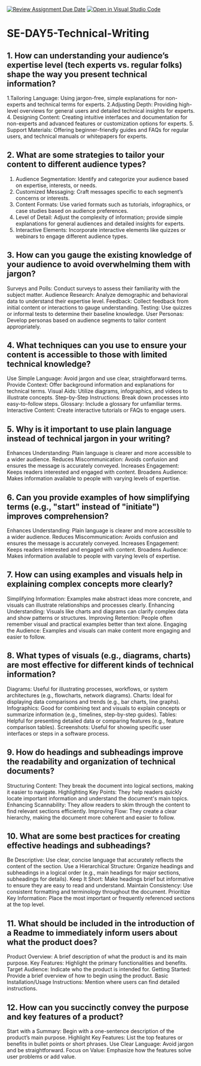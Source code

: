 [![Review Assignment Due Date](https://classroom.github.com/assets/deadline-readme-button-22041afd0340ce965d47ae6ef1cefeee28c7c493a6346c4f15d667ab976d596c.svg)](https://classroom.github.com/a/zsAR-pyY)
[![Open in Visual Studio Code](https://classroom.github.com/assets/open-in-vscode-2e0aaae1b6195c2367325f4f02e2d04e9abb55f0b24a779b69b11b9e10269abc.svg)](https://classroom.github.com/online_ide?assignment_repo_id=15698725&assignment_repo_type=AssignmentRepo)
# SE-DAY5-Technical-Writing
## 1. How can understanding your audience’s expertise level (tech experts vs. regular folks) shape the way you present technical information?
1.Tailoring Language: Using jargon-free, simple explanations for non-experts and technical terms for experts.
2.Adjusting Depth: Providing high-level overviews for general users and detailed technical insights for experts.
4. Designing Content: Creating intuitive interfaces and documentation for non-experts and advanced features or customization options for experts.
5. Support Materials: Offering beginner-friendly guides and FAQs for regular users, and technical manuals or whitepapers for experts.
## 2. What are some strategies to tailor your content to different audience types?
1. Audience Segmentation: Identify and categorize your audience based on expertise, interests, or needs.
2. Customized Messaging: Craft messages specific to each segment’s concerns or interests.
3. Content Formats: Use varied formats such as tutorials, infographics, or case studies based on audience preferences.
4. Level of Detail: Adjust the complexity of information; provide simple explanations for general audiences and detailed insights for experts.
5. Interactive Elements: Incorporate interactive elements like quizzes or webinars to engage different audience types.
## 3. How can you gauge the existing knowledge of your audience to avoid overwhelming them with jargon?
Surveys and Polls: Conduct surveys to assess their familiarity with the subject matter.
Audience Research: Analyze demographic and behavioral data to understand their expertise level.
Feedback: Collect feedback from initial content or interactions to gauge understanding.
Testing: Use quizzes or informal tests to determine their baseline knowledge.
User Personas: Develop personas based on audience segments to tailor content appropriately.
## 4. What techniques can you use to ensure your content is accessible to those with limited technical knowledge?
Use Simple Language: Avoid jargon and use clear, straightforward terms.
Provide Context: Offer background information and explanations for technical terms.
Visual Aids: Utilize diagrams, infographics, and videos to illustrate concepts.
Step-by-Step Instructions: Break down processes into easy-to-follow steps.
Glossary: Include a glossary for unfamiliar terms.
Interactive Content: Create interactive tutorials or FAQs to engage users.
## 5. Why is it important to use plain language instead of technical jargon in your writing?
Enhances Understanding: Plain language is clearer and more accessible to a wider audience.
Reduces Miscommunication: Avoids confusion and ensures the message is accurately conveyed.
Increases Engagement: Keeps readers interested and engaged with content.
Broadens Audience: Makes information available to people with varying levels of expertise.
## 6. Can you provide examples of how simplifying terms (e.g., "start" instead of "initiate") improves comprehension?
Enhances Understanding: Plain language is clearer and more accessible to a wider audience.
Reduces Miscommunication: Avoids confusion and ensures the message is accurately conveyed.
Increases Engagement: Keeps readers interested and engaged with content.
Broadens Audience: Makes information available to people with varying levels of expertise.
## 7. How can using examples and visuals help in explaining complex concepts more clearly?
Simplifying Information: Examples make abstract ideas more concrete, and visuals can illustrate relationships and processes clearly.
Enhancing Understanding: Visuals like charts and diagrams can clarify complex data and show patterns or structures.
Improving Retention: People often remember visual and practical examples better than text alone.
Engaging the Audience: Examples and visuals can make content more engaging and easier to follow.
## 8. What types of visuals (e.g., diagrams, charts) are most effective for different kinds of technical information?
Diagrams: Useful for illustrating processes, workflows, or system architectures (e.g., flowcharts, network diagrams).
Charts: Ideal for displaying data comparisons and trends (e.g., bar charts, line graphs).
Infographics: Good for combining text and visuals to explain concepts or summarize information (e.g., timelines, step-by-step guides).
Tables: Helpful for presenting detailed data or comparing features (e.g., feature comparison tables).
Screenshots: Useful for showing specific user interfaces or steps in a software process.
## 9. How do headings and subheadings improve the readability and organization of technical documents?
Structuring Content: They break the document into logical sections, making it easier to navigate.
Highlighting Key Points: They help readers quickly locate important information and understand the document's main topics.
Enhancing Scannability: They allow readers to skim through the content to find relevant sections efficiently.
Improving Flow: They create a clear hierarchy, making the document more coherent and easier to follow.
## 10. What are some best practices for creating effective headings and subheadings?
Be Descriptive: Use clear, concise language that accurately reflects the content of the section.
Use a Hierarchical Structure: Organize headings and subheadings in a logical order (e.g., main headings for major sections, subheadings for details).
Keep It Short: Make headings brief but informative to ensure they are easy to read and understand.
Maintain Consistency: Use consistent formatting and terminology throughout the document.
Prioritize Key Information: Place the most important or frequently referenced sections at the top level.

## 11. What should be included in the introduction of a Readme to immediately inform users about what the product does?
Product Overview: A brief description of what the product is and its main purpose.
Key Features: Highlight the primary functionalities and benefits.
Target Audience: Indicate who the product is intended for.
Getting Started: Provide a brief overview of how to begin using the product.
Basic Installation/Usage Instructions: Mention where users can find detailed instructions.
## 12. How can you succinctly convey the purpose and key features of a product?
Start with a Summary: Begin with a one-sentence description of the product’s main purpose.
Highlight Key Features: List the top features or benefits in bullet points or short phrases.
Use Clear Language: Avoid jargon and be straightforward.
Focus on Value: Emphasize how the features solve user problems or add value.
